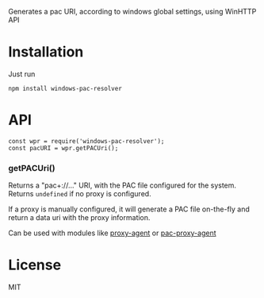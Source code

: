 Generates a pac URI, according to windows global settings, using WinHTTP API

Installation
============

Just run

	npm install windows-pac-resolver

API
===
	const wpr = require('windows-pac-resolver');
	const pacURI = wpr.getPACUri();

### getPACUri()
Returns a "pac+<protocol>://..." URI, with the PAC file configured for the system. Returns `undefined` if no proxy is configured.

If a proxy is manually configured, it will generate a PAC file on-the-fly and return a data uri with the proxy information.

Can be used with modules like [proxy-agent](https://www.npmjs.com/package/proxy-agent) or [pac-proxy-agent](https://www.npmjs.com/package/pac-proxy-agent)

License
=======

MIT
